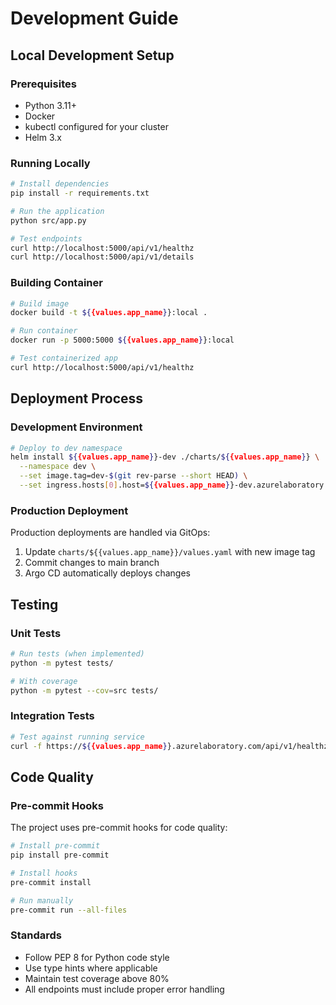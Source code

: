 # Development Guide

## Local Development Setup

### Prerequisites

- Python 3.11+
- Docker
- kubectl configured for your cluster
- Helm 3.x

### Running Locally

```bash
# Install dependencies
pip install -r requirements.txt

# Run the application
python src/app.py

# Test endpoints
curl http://localhost:5000/api/v1/healthz
curl http://localhost:5000/api/v1/details
```

### Building Container

```bash
# Build image
docker build -t ${{values.app_name}}:local .

# Run container
docker run -p 5000:5000 ${{values.app_name}}:local

# Test containerized app
curl http://localhost:5000/api/v1/healthz
```

## Deployment Process

### Development Environment

```bash
# Deploy to dev namespace
helm install ${{values.app_name}}-dev ./charts/${{values.app_name}} \
  --namespace dev \
  --set image.tag=dev-$(git rev-parse --short HEAD) \
  --set ingress.hosts[0].host=${{values.app_name}}-dev.azurelaboratory.com
```

### Production Deployment

Production deployments are handled via GitOps:

1. Update `charts/${{values.app_name}}/values.yaml` with new image tag
2. Commit changes to main branch
3. Argo CD automatically deploys changes

## Testing

### Unit Tests

```bash
# Run tests (when implemented)
python -m pytest tests/

# With coverage
python -m pytest --cov=src tests/
```

### Integration Tests

```bash
# Test against running service
curl -f https://${{values.app_name}}.azurelaboratory.com/api/v1/healthz || exit 1
```

## Code Quality

### Pre-commit Hooks

The project uses pre-commit hooks for code quality:

```bash
# Install pre-commit
pip install pre-commit

# Install hooks
pre-commit install

# Run manually
pre-commit run --all-files
```

### Standards

- Follow PEP 8 for Python code style
- Use type hints where applicable
- Maintain test coverage above 80%
- All endpoints must include proper error handling
